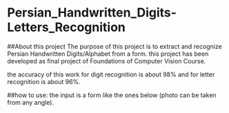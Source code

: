 # Persian_Handwritten_Digits-Letters_Recognition
##About this project
The purpose of this project is to extract and recognize Persian Handwritten Digits/Alphabet from a form.
this project has been developed as final project of Foundations of Computer Vision Course.

the accuracy of this work for digit recognition is about 98% and for letter recognition is about 96%.

##how to use:
the input is a form like the ones below (photo can be taken from any angle).
